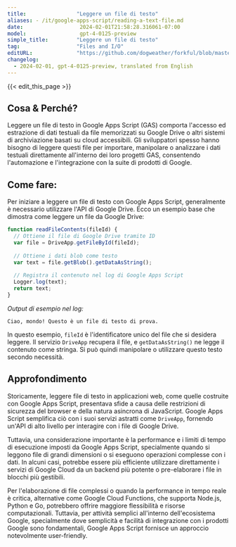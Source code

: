 ```yaml
---
title:                "Leggere un file di testo"
aliases: - /it/google-apps-script/reading-a-text-file.md
date:                  2024-02-01T21:58:28.316061-07:00
model:                 gpt-4-0125-preview
simple_title:         "Leggere un file di testo"
tag:                  "Files and I/O"
editURL:              "https://github.com/dogweather/forkful/blob/master/content/it/google-apps-script/reading-a-text-file.md"
changelog:
  - 2024-02-01, gpt-4-0125-preview, translated from English
---
```


{{< edit_this_page >}}

## Cosa & Perché?

Leggere un file di testo in Google Apps Script (GAS) comporta l'accesso ed estrazione di dati testuali da file memorizzati su Google Drive o altri sistemi di archiviazione basati su cloud accessibili. Gli sviluppatori spesso hanno bisogno di leggere questi file per importare, manipolare o analizzare i dati testuali direttamente all'interno dei loro progetti GAS, consentendo l'automazione e l'integrazione con la suite di prodotti di Google.

## Come fare:

Per iniziare a leggere un file di testo con Google Apps Script, generalmente è necessario utilizzare l'API di Google Drive. Ecco un esempio base che dimostra come leggere un file da Google Drive:

```javascript
function readFileContents(fileId) {
  // Ottiene il file di Google Drive tramite ID
  var file = DriveApp.getFileById(fileId);
  
  // Ottiene i dati blob come testo
  var text = file.getBlob().getDataAsString();
  
  // Registra il contenuto nel log di Google Apps Script
  Logger.log(text);
  return text;
}
```

*Output di esempio nel log:*

```
Ciao, mondo! Questo è un file di testo di prova.
```

In questo esempio, `fileId` è l'identificatore unico del file che si desidera leggere. Il servizio `DriveApp` recupera il file, e `getDataAsString()` ne legge il contenuto come stringa. Si può quindi manipolare o utilizzare questo testo secondo necessità.

## Approfondimento

Storicamente, leggere file di testo in applicazioni web, come quelle costruite con Google Apps Script, presentava sfide a causa delle restrizioni di sicurezza del browser e della natura asincrona di JavaScript. Google Apps Script semplifica ciò con i suoi servizi astratti come `DriveApp`, fornendo un'API di alto livello per interagire con i file di Google Drive.

Tuttavia, una considerazione importante è la performance e i limiti di tempo di esecuzione imposti da Google Apps Script, specialmente quando si leggono file di grandi dimensioni o si eseguono operazioni complesse con i dati. In alcuni casi, potrebbe essere più efficiente utilizzare direttamente i servizi di Google Cloud da un backend più potente o pre-elaborare i file in blocchi più gestibili.

Per l'elaborazione di file complessi o quando la performance in tempo reale è critica, alternative come Google Cloud Functions, che supporta Node.js, Python e Go, potrebbero offrire maggiore flessibilità e risorse computazionali. Tuttavia, per attività semplici all'interno dell'ecosistema Google, specialmente dove semplicità e facilità di integrazione con i prodotti Google sono fondamentali, Google Apps Script fornisce un approccio notevolmente user-friendly.
